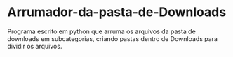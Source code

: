 # Arrumador-da-pasta-de-Downloads
Programa escrito em python que arruma os arquivos da pasta de downloads em subcategorias, criando pastas dentro de Downloads para dividir os arquivos.
